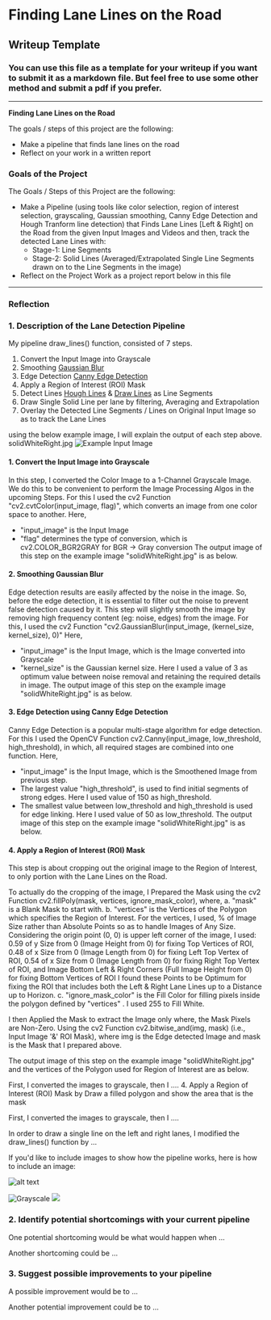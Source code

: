 # **Finding Lane Lines on the Road** 

## Writeup Template

### You can use this file as a template for your writeup if you want to submit it as a markdown file. But feel free to use some other method and submit a pdf if you prefer.

---

**Finding Lane Lines on the Road**

The goals / steps of this project are the following:
* Make a pipeline that finds lane lines on the road
* Reflect on your work in a written report


[//]: # (Image References)

[image1]: ./examples/grayscale.jpg "Grayscale"

### Goals of the Project
The Goals / Steps of this Project are the following:
- Make a Pipeline (using tools like color selection, region of interest selection, grayscaling, Gaussian smoothing, Canny Edge Detection and Hough Tranform line detection) that Finds Lane Lines [Left & Right] on the Road from the given Input Images and Videos and then, track the detected Lane Lines with:
  - Stage-1: Line Segments
  - Stage-2: Solid Lines (Averaged/Extrapolated Single Line Segments drawn on to the Line Segments in the image)
- Reflect on the Project Work as a project report below in this file
 
---

### Reflection

### 1. Description of the Lane Detection Pipeline
My pipeline draw_lines() function, consisted of 7 steps. 
  1. Convert the Input Image into Grayscale
  2. Smoothing [Gaussian Blur](https://docs.opencv.org/master/d4/d13/tutorial_py_filtering.html)
  3. Edge Detection [Canny Edge Detection](https://docs.opencv.org/master/da/d22/tutorial_py_canny.html)
  4. Apply a Region of Interest (ROI) Mask  
  5. Detect Lines [Hough Lines](https://docs.opencv.org/3.4/d9/db0/tutorial_hough_lines.html) & [Draw Lines](https://docs.opencv.org/master/d6/d6e/group__imgproc__draw.html) as      Line Segments
  6. Draw Single Solid Line per lane by filtering, Averaging and Extrapolation
  7. Overlay the Detected Line Segments / Lines on Original Input Image so as to track the Lane Lines


using the below example image, I will explain the output of each step above. 
solidWhiteRight.jpg
![Example Input Image](https://github.com/xxx/UDACITY_SDCarEngg-ND_P1--Prj01-Lane/blob/master/xxx/0_SolidWhiteCurve_In.jpg "Image_Input")

####  1. Convert the Input Image into Grayscale
  In this step, I converted the Color Image to a 1-Channel Grayscale Image. We do this to be convenient to perform the Image Processing Algos in the upcoming Steps.
  For this I used the cv2 Function "cv2.cvtColor(input_image, flag)", which converts an image from one color space to another. 
  Here, 
  - "input_image" is the Input Image
  - "flag" determines the type of conversion, which is cv2.COLOR_BGR2GRAY for BGR -> Gray conversion
  The output image of this step on the example image "solidWhiteRight.jpg" is as below. 

####  2. Smoothing Gaussian Blur
  Edge detection results are easily affected by the noise in the image. So, before the edge detection, it is essential to filter out the noise to prevent false detection caused by it. This step will slightly smooth the image by removing high frequency content (eg: noise, edges) from the image.
  For this, I used the cv2 Function "cv2.GaussianBlur(input_image, (kernel_size, kernel_size), 0)" 
  Here,
  - "input_image" is the Input Image, which is the Image converted into Grayscale
  - "kernel_size" is the Gaussian kernel size. Here I used a value of 3 as optimum value between noise removal and retaining the required details in image. 
  The output image of this step on the example image "solidWhiteRight.jpg" is as below. 

####  3. Edge Detection using Canny Edge Detection
  Canny Edge Detection is a popular multi-stage algorithm for edge detection.  
  For this I used the OpenCV Function cv2.Canny(input_image, low_threshold, high_threshold), in which, all required stages are combined into one function.
  Here,
  - "input_image" is the Input Image, which is the Smoothened Image from previous step. 
  - The largest value "high_threshold", is used to find initial segments of strong edges. Here I used value of 150 as high_threshold. 
  - The smallest value between low_threshold and high_threshold is used for edge linking. Here I used value of 50 as low_threshold. 
  The output image of this step on the example image "solidWhiteRight.jpg" is as below. 

####  4. Apply a Region of Interest (ROI) Mask
This step is about cropping out the original image to the Region of Interest, to only portion with the Lane Lines on the Road.

To actually do the cropping of the image, I Prepared the Mask using the cv2 Function cv2.fillPoly(mask, vertices, ignore_mask_color),
where, 
  a. "mask" is a Blank Mask to start with.
  b. "vertices" is the Vertices of the Polygon which specifies the Region of Interest. 
    For the vertices, I used, % of Image Size rather than Absolute Points so as to handle Images of Any Size.
    Considering the origin point (0, 0) is upper left corner of the image, I used:
    0.59 of y Size from 0 (Image Height from 0) for fixing Top Vertices of ROI,
    0.48 of x Size from 0 (Image Length from 0) for fixing Left Top Vertex of ROI,
    0.54 of x Size from 0 (Image Length from 0) for fixing Right Top Vertex of ROI, and
    Image Bottom Left & Right Corners (Full Image Height from 0) for fixing Bottom Vertices of ROI
    I found these Points to be Optimum for fixing the ROI that includes both the Left & Right Lane Lines up to a Distance up to Horizon.
  c. "ignore_mask_color" is the Fill Color for filling pixels inside the polygon defined by "vertices" . I used 255 to Fill White.

I then Applied the Mask to extract the Image only where, the Mask Pixels are Non-Zero. Using the cv2 Function cv2.bitwise_and(img, mask) (i.e., Input Image '&' ROI Mask),
where img is the Edge detected Image and mask is the Mask that I prepared above.

The output image of this step on the example image "solidWhiteRight.jpg" and the vertices of the Polygon used for Region of Interest are as below. 


First, I converted the images to grayscale, then I .... 
4. Apply a Region of Interest (ROI) Mask 
    by Draw a filled polygon and
    show the area that is the mask

First, I converted the images to grayscale, then I .... 

In order to draw a single line on the left and right lanes, I modified the draw_lines() function by ...

If you'd like to include images to show how the pipeline works, here is how to include an image: 

![alt text][image1]

![][image1]
![](image.png) 

### 2. Identify potential shortcomings with your current pipeline


One potential shortcoming would be what would happen when ... 

Another shortcoming could be ...


### 3. Suggest possible improvements to your pipeline

A possible improvement would be to ...

Another potential improvement could be to ...
